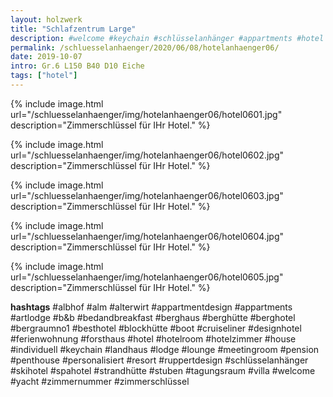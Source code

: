 ```yaml
---
layout: holzwerk
title: "Schlafzentrum Large"
description: #welcome #keychain #schlüsselanhänger #appartments #hotel #albhof #designhotel #hotelroom #resort #besthotel #ferienwohnung #pension #skihotel #spahotel #villa #lounge #penthouse #strandhütte #berghütte #blockhütte #lodge #b&b #forsthaus #berghaus #artlodge #alm #stuben #landhaus #alterwirt #bedandbreakfast #house #yacht #boot #cruiseliner #hotelzimmer #zimmerschlüssel #zimmernummer #appartmentdesign #individuell #personalisiert #ruppertdesign
permalink: /schluesselanhaenger/2020/06/08/hotelanhaenger06/
date: 2019-10-07
intro: Gr.6 L150 B40 D10 Eiche 
tags: ["hotel"]
---
```



{% include image.html url="/schluesselanhaenger/img/hotelanhaenger06/hotel0601.jpg" description="Zimmerschlüssel für IHr Hotel." %}

{% include image.html url="/schluesselanhaenger/img/hotelanhaenger06/hotel0602.jpg" description="Zimmerschlüssel für IHr Hotel." %}

{% include image.html url="/schluesselanhaenger/img/hotelanhaenger06/hotel0603.jpg" description="Zimmerschlüssel für IHr Hotel." %}

{% include image.html url="/schluesselanhaenger/img/hotelanhaenger06/hotel0604.jpg" description="Zimmerschlüssel für IHr Hotel." %}

{% include image.html url="/schluesselanhaenger/img/hotelanhaenger06/hotel0605.jpg" description="Zimmerschlüssel für IHr Hotel." %}

**hashtags**
#albhof
#alm
#alterwirt
#appartmentdesign
#appartments
#artlodge
#b&b
#bedandbreakfast
#berghaus
#berghütte
#berghotel
#bergraumno1
#besthotel
#blockhütte
#boot
#cruiseliner
#designhotel
#ferienwohnung
#forsthaus
#hotel
#hotelroom
#hotelzimmer
#house
#individuell
#keychain
#landhaus
#lodge
#lounge
#meetingroom
#pension
#penthouse
#personalisiert
#resort
#ruppertdesign
#schlüsselanhänger
#skihotel
#spahotel
#strandhütte
#stuben
#tagungsraum
#villa
#welcome
#yacht
#zimmernummer
#zimmerschlüssel
